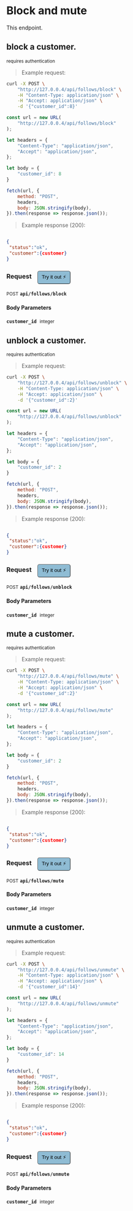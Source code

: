 # Block and mute
This endpoint.

## block a customer.

<small class="badge badge-darkred">requires authentication</small>



> Example request:

```bash
curl -X POST \
    "http://127.0.0.4/api/follows/block" \
    -H "Content-Type: application/json" \
    -H "Accept: application/json" \
    -d '{"customer_id":8}'

```

```javascript
const url = new URL(
    "http://127.0.0.4/api/follows/block"
);

let headers = {
    "Content-Type": "application/json",
    "Accept": "application/json",
};

let body = {
    "customer_id": 8
}

fetch(url, {
    method: "POST",
    headers,
    body: JSON.stringify(body),
}).then(response => response.json());
```


> Example response (200):

```json

{
 "status":"ok",
 "customer":{customer}
}
```
<div id="execution-results-POSTapi-follows-block" hidden>
    <blockquote>Received response<span id="execution-response-status-POSTapi-follows-block"></span>:</blockquote>
    <pre class="json"><code id="execution-response-content-POSTapi-follows-block"></code></pre>
</div>
<div id="execution-error-POSTapi-follows-block" hidden>
    <blockquote>Request failed with error:</blockquote>
    <pre><code id="execution-error-message-POSTapi-follows-block"></code></pre>
</div>
<form id="form-POSTapi-follows-block" data-method="POST" data-path="api/follows/block" data-authed="1" data-hasfiles="0" data-headers='{"Content-Type":"application\/json","Accept":"application\/json"}' onsubmit="event.preventDefault(); executeTryOut('POSTapi-follows-block', this);">
<h3>
    Request&nbsp;&nbsp;&nbsp;
        <button type="button" style="background-color: #8fbcd4; padding: 5px 10px; border-radius: 5px; border-width: thin;" id="btn-tryout-POSTapi-follows-block" onclick="tryItOut('POSTapi-follows-block');">Try it out ⚡</button>
    <button type="button" style="background-color: #c97a7e; padding: 5px 10px; border-radius: 5px; border-width: thin;" id="btn-canceltryout-POSTapi-follows-block" onclick="cancelTryOut('POSTapi-follows-block');" hidden>Cancel</button>&nbsp;&nbsp;
    <button type="submit" style="background-color: #6ac174; padding: 5px 10px; border-radius: 5px; border-width: thin;" id="btn-executetryout-POSTapi-follows-block" hidden>Send Request 💥</button>
    </h3>
<p>
<small class="badge badge-black">POST</small>
 <b><code>api/follows/block</code></b>
</p>
<p>
<label id="auth-POSTapi-follows-block" hidden>Authorization header: <b><code>Bearer </code></b><input type="text" name="Authorization" data-prefix="Bearer " data-endpoint="POSTapi-follows-block" data-component="header"></label>
</p>
<h4 class="fancy-heading-panel"><b>Body Parameters</b></h4>
<p>
<b><code>customer_id</code></b>&nbsp;&nbsp;<small>integer</small>  &nbsp;
<input type="number" name="customer_id" data-endpoint="POSTapi-follows-block" data-component="body" required  hidden>
<br>
</p>

</form>


## unblock a customer.

<small class="badge badge-darkred">requires authentication</small>



> Example request:

```bash
curl -X POST \
    "http://127.0.0.4/api/follows/unblock" \
    -H "Content-Type: application/json" \
    -H "Accept: application/json" \
    -d '{"customer_id":2}'

```

```javascript
const url = new URL(
    "http://127.0.0.4/api/follows/unblock"
);

let headers = {
    "Content-Type": "application/json",
    "Accept": "application/json",
};

let body = {
    "customer_id": 2
}

fetch(url, {
    method: "POST",
    headers,
    body: JSON.stringify(body),
}).then(response => response.json());
```


> Example response (200):

```json

{
 "status":"ok",
 "customer":{customer}
}
```
<div id="execution-results-POSTapi-follows-unblock" hidden>
    <blockquote>Received response<span id="execution-response-status-POSTapi-follows-unblock"></span>:</blockquote>
    <pre class="json"><code id="execution-response-content-POSTapi-follows-unblock"></code></pre>
</div>
<div id="execution-error-POSTapi-follows-unblock" hidden>
    <blockquote>Request failed with error:</blockquote>
    <pre><code id="execution-error-message-POSTapi-follows-unblock"></code></pre>
</div>
<form id="form-POSTapi-follows-unblock" data-method="POST" data-path="api/follows/unblock" data-authed="1" data-hasfiles="0" data-headers='{"Content-Type":"application\/json","Accept":"application\/json"}' onsubmit="event.preventDefault(); executeTryOut('POSTapi-follows-unblock', this);">
<h3>
    Request&nbsp;&nbsp;&nbsp;
        <button type="button" style="background-color: #8fbcd4; padding: 5px 10px; border-radius: 5px; border-width: thin;" id="btn-tryout-POSTapi-follows-unblock" onclick="tryItOut('POSTapi-follows-unblock');">Try it out ⚡</button>
    <button type="button" style="background-color: #c97a7e; padding: 5px 10px; border-radius: 5px; border-width: thin;" id="btn-canceltryout-POSTapi-follows-unblock" onclick="cancelTryOut('POSTapi-follows-unblock');" hidden>Cancel</button>&nbsp;&nbsp;
    <button type="submit" style="background-color: #6ac174; padding: 5px 10px; border-radius: 5px; border-width: thin;" id="btn-executetryout-POSTapi-follows-unblock" hidden>Send Request 💥</button>
    </h3>
<p>
<small class="badge badge-black">POST</small>
 <b><code>api/follows/unblock</code></b>
</p>
<p>
<label id="auth-POSTapi-follows-unblock" hidden>Authorization header: <b><code>Bearer </code></b><input type="text" name="Authorization" data-prefix="Bearer " data-endpoint="POSTapi-follows-unblock" data-component="header"></label>
</p>
<h4 class="fancy-heading-panel"><b>Body Parameters</b></h4>
<p>
<b><code>customer_id</code></b>&nbsp;&nbsp;<small>integer</small>  &nbsp;
<input type="number" name="customer_id" data-endpoint="POSTapi-follows-unblock" data-component="body" required  hidden>
<br>
</p>

</form>


## mute a customer.

<small class="badge badge-darkred">requires authentication</small>



> Example request:

```bash
curl -X POST \
    "http://127.0.0.4/api/follows/mute" \
    -H "Content-Type: application/json" \
    -H "Accept: application/json" \
    -d '{"customer_id":2}'

```

```javascript
const url = new URL(
    "http://127.0.0.4/api/follows/mute"
);

let headers = {
    "Content-Type": "application/json",
    "Accept": "application/json",
};

let body = {
    "customer_id": 2
}

fetch(url, {
    method: "POST",
    headers,
    body: JSON.stringify(body),
}).then(response => response.json());
```


> Example response (200):

```json

{
 "status":"ok",
 "customer":{customer}
}
```
<div id="execution-results-POSTapi-follows-mute" hidden>
    <blockquote>Received response<span id="execution-response-status-POSTapi-follows-mute"></span>:</blockquote>
    <pre class="json"><code id="execution-response-content-POSTapi-follows-mute"></code></pre>
</div>
<div id="execution-error-POSTapi-follows-mute" hidden>
    <blockquote>Request failed with error:</blockquote>
    <pre><code id="execution-error-message-POSTapi-follows-mute"></code></pre>
</div>
<form id="form-POSTapi-follows-mute" data-method="POST" data-path="api/follows/mute" data-authed="1" data-hasfiles="0" data-headers='{"Content-Type":"application\/json","Accept":"application\/json"}' onsubmit="event.preventDefault(); executeTryOut('POSTapi-follows-mute', this);">
<h3>
    Request&nbsp;&nbsp;&nbsp;
        <button type="button" style="background-color: #8fbcd4; padding: 5px 10px; border-radius: 5px; border-width: thin;" id="btn-tryout-POSTapi-follows-mute" onclick="tryItOut('POSTapi-follows-mute');">Try it out ⚡</button>
    <button type="button" style="background-color: #c97a7e; padding: 5px 10px; border-radius: 5px; border-width: thin;" id="btn-canceltryout-POSTapi-follows-mute" onclick="cancelTryOut('POSTapi-follows-mute');" hidden>Cancel</button>&nbsp;&nbsp;
    <button type="submit" style="background-color: #6ac174; padding: 5px 10px; border-radius: 5px; border-width: thin;" id="btn-executetryout-POSTapi-follows-mute" hidden>Send Request 💥</button>
    </h3>
<p>
<small class="badge badge-black">POST</small>
 <b><code>api/follows/mute</code></b>
</p>
<p>
<label id="auth-POSTapi-follows-mute" hidden>Authorization header: <b><code>Bearer </code></b><input type="text" name="Authorization" data-prefix="Bearer " data-endpoint="POSTapi-follows-mute" data-component="header"></label>
</p>
<h4 class="fancy-heading-panel"><b>Body Parameters</b></h4>
<p>
<b><code>customer_id</code></b>&nbsp;&nbsp;<small>integer</small>  &nbsp;
<input type="number" name="customer_id" data-endpoint="POSTapi-follows-mute" data-component="body" required  hidden>
<br>
</p>

</form>


## unmute a customer.

<small class="badge badge-darkred">requires authentication</small>



> Example request:

```bash
curl -X POST \
    "http://127.0.0.4/api/follows/unmute" \
    -H "Content-Type: application/json" \
    -H "Accept: application/json" \
    -d '{"customer_id":14}'

```

```javascript
const url = new URL(
    "http://127.0.0.4/api/follows/unmute"
);

let headers = {
    "Content-Type": "application/json",
    "Accept": "application/json",
};

let body = {
    "customer_id": 14
}

fetch(url, {
    method: "POST",
    headers,
    body: JSON.stringify(body),
}).then(response => response.json());
```


> Example response (200):

```json

{
 "status":"ok",
 "customer":{customer}
}
```
<div id="execution-results-POSTapi-follows-unmute" hidden>
    <blockquote>Received response<span id="execution-response-status-POSTapi-follows-unmute"></span>:</blockquote>
    <pre class="json"><code id="execution-response-content-POSTapi-follows-unmute"></code></pre>
</div>
<div id="execution-error-POSTapi-follows-unmute" hidden>
    <blockquote>Request failed with error:</blockquote>
    <pre><code id="execution-error-message-POSTapi-follows-unmute"></code></pre>
</div>
<form id="form-POSTapi-follows-unmute" data-method="POST" data-path="api/follows/unmute" data-authed="1" data-hasfiles="0" data-headers='{"Content-Type":"application\/json","Accept":"application\/json"}' onsubmit="event.preventDefault(); executeTryOut('POSTapi-follows-unmute', this);">
<h3>
    Request&nbsp;&nbsp;&nbsp;
        <button type="button" style="background-color: #8fbcd4; padding: 5px 10px; border-radius: 5px; border-width: thin;" id="btn-tryout-POSTapi-follows-unmute" onclick="tryItOut('POSTapi-follows-unmute');">Try it out ⚡</button>
    <button type="button" style="background-color: #c97a7e; padding: 5px 10px; border-radius: 5px; border-width: thin;" id="btn-canceltryout-POSTapi-follows-unmute" onclick="cancelTryOut('POSTapi-follows-unmute');" hidden>Cancel</button>&nbsp;&nbsp;
    <button type="submit" style="background-color: #6ac174; padding: 5px 10px; border-radius: 5px; border-width: thin;" id="btn-executetryout-POSTapi-follows-unmute" hidden>Send Request 💥</button>
    </h3>
<p>
<small class="badge badge-black">POST</small>
 <b><code>api/follows/unmute</code></b>
</p>
<p>
<label id="auth-POSTapi-follows-unmute" hidden>Authorization header: <b><code>Bearer </code></b><input type="text" name="Authorization" data-prefix="Bearer " data-endpoint="POSTapi-follows-unmute" data-component="header"></label>
</p>
<h4 class="fancy-heading-panel"><b>Body Parameters</b></h4>
<p>
<b><code>customer_id</code></b>&nbsp;&nbsp;<small>integer</small>  &nbsp;
<input type="number" name="customer_id" data-endpoint="POSTapi-follows-unmute" data-component="body" required  hidden>
<br>
</p>

</form>



